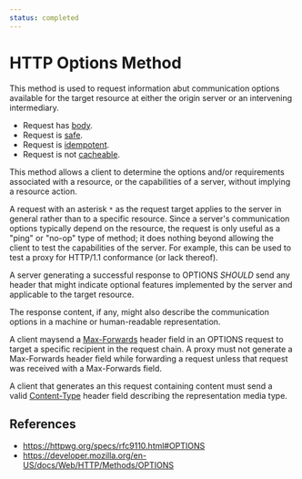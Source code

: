 ```yaml
---
status: completed
---
```


# HTTP Options Method

This method is used to request information abut communication options available for the target resource at either the origin server or an intervening intermediary.

- Request has [body](/http/body).
- Request is [safe](/http/method-property/safe).
- Request is [idempotent](http/method-property/idempotent).
- Request is not [cacheable](/http/method-property/cacheable).

This method allows a client to determine the options and/or requirements associated with a resource, or the capabilities of a server, without implying a resource action.

A request with an asterisk `*` as the request target applies to the server in general rather than to a specific resource. Since a server's communication options typically depend on the resource, the request is only useful as a "ping" or "no-op" type of method; it does nothing beyond allowing the client to test the capabilities of the server. For example, this can be used to test a proxy for HTTP/1.1 conformance (or lack thereof).

A server generating a successful response to OPTIONS _SHOULD_ send any header that might indicate optional features implemented by the server and applicable to the target resource.

The response content, if any, might also describe the communication options in a machine or human-readable representation.

A client maysend a [Max-Forwards](/http/field/max-forwards) header field in an OPTIONS request to target a specific recipient in the request chain. A proxy must not generate a Max-Forwards header field while forwarding a request unless that request was received with a Max-Forwards field.

A client that generates an this request containing content must send a valid [Content-Type](/http/field/content-type) header field describing the representation media type.

## References

- https://httpwg.org/specs/rfc9110.html#OPTIONS
- https://developer.mozilla.org/en-US/docs/Web/HTTP/Methods/OPTIONS
